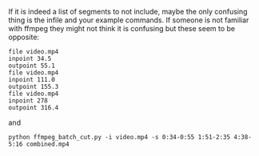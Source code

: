 If it is indeed a list of segments to not include, maybe the only confusing thing is the infile and your example commands. If someone is not familiar with ffmpeg they might not think it is confusing but these seem to be opposite:

    file video.mp4
    inpoint 34.5
    outpoint 55.1
    file video.mp4
    inpoint 111.0
    outpoint 155.3
    file video.mp4
    inpoint 278
    outpoint 316.4

and 

    python ffmpeg_batch_cut.py -i video.mp4 -s 0:34-0:55 1:51-2:35 4:38-5:16 combined.mp4
